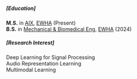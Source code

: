 <p></p>

##### [Education]
**M.S.** in [AIX](https://aix.ewha.ac.kr/), [EWHA](http://www.ewha.ac.kr/ewha/index.do) (Present)<br>
**B.S.** in [Mechanical & Biomedical Eng](https://mbe.ewha.ac.kr/mbeadmin/index.do), [EWHA](http://www.ewha.ac.kr/ewha/index.do) (2024)

##### [Research Interest]
Deep Learning for Signal Processing<br>
Audio Representation Learning<br>
Multimodal Learning
